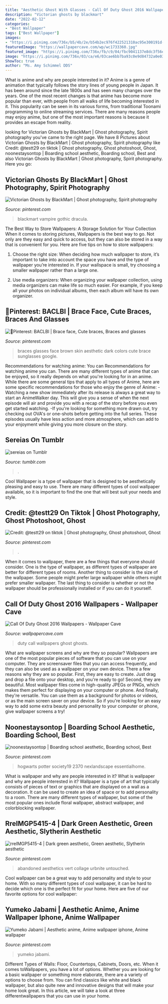 ```yaml
---
title: "Aesthetic Ghost With Glasses - Call Of Duty Ghost 2016 Wallpapers"
description: "Victorian ghosts by blackmart"
date: "2022-02-12"
categories:
- "Best Wallpaper"
tags: ["Best Wallpaper"]
images:
- "https://i.pinimg.com/736x/b5/4b/2e/b54b2ec976f422521310ac95e300191d--artis-ghosts.jpg"
featuredImage: "https://wallpapercave.com/wp/wc1733360.jpg"
featured_image: "https://i.pinimg.com/736x/fb/c9/04/fbc9041137e8dc3f56e0dd3c49b367c3--cape-cod-collegiate-hogwarts.jpg"
image: "https://i.pinimg.com/736x/03/ca/e6/03cae6bb7ba93c0e9d84732a0e036ce6.jpg"
ShowToc: true
author: "Ms. Amy Schimmel DDS"
---
```



What is anime and why are people interested in it?
Anime is a genre of animation that typically follows the story lines of young people in Japan. It has been around since the late 1800s and has seen many changes over the years. One of the most recent changes is that anime has become more popular than ever, with people from all walks of life becoming interested in it. This popularity can be seen in its various forms, from traditional Toonami programming to online streaming services. There are many reasons people may enjoy anime, but one of the most important reasons is because it provides an escape from reality.

	

		
looking for Victorian Ghosts by BlackMart | Ghost photography, Spirit photography you've came to the right page. We have 8 Pictures about Victorian Ghosts by BlackMart | Ghost photography, Spirit photography like Credit: @testt29 on tiktok | Ghost photography, Ghost photoshoot, Ghost, noonestaysontop | Boarding school aesthetic, Boarding school, Best and also Victorian Ghosts by BlackMart | Ghost photography, Spirit photography. Here you go:
		
    
## Victorian Ghosts By BlackMart | Ghost Photography, Spirit Photography

<img loading=lazy src="https://i.pinimg.com/736x/b5/4b/2e/b54b2ec976f422521310ac95e300191d--artis-ghosts.jpg" onerror="this.onerror=null;this.src='https://tse2.mm.bing.net/th?id=OIP.aLFNQk0wiBC3nspCDa9bswHaLH&amp;pid=15.1';" alt="Victorian Ghosts by BlackMart | Ghost photography, Spirit photography">

_Source: pinterest.com_

>blackmart vampire gothic dracula. 

	

The Best Way to Store Wallpapers: A Storage Solution for Your Collection
When it comes to storing pictures, Wallpapers is the best way to go. Not only are they easy and quick to access, but they can also be stored in a way that is convenient for you. Here are five tips on how to store wallpapers:
1) Choose the right size: When deciding how much wallpaper to store, it’s important to take into account the space you have and the type of wallpaper you’re interested in. If your wallspace is small, try choosing a smaller wallpaper rather than a large one.

2) Use media organizers: When organizing your wallpaper collection, using media organizers can make life so much easier. For example, if you keep all your photos on individual albums, then each album will have its own organizer.

    
## 📍Pinterest: BACLBl | Brace Face, Cute Braces, Braces And Glasses

<img loading=lazy src="https://i.pinimg.com/736x/67/2e/fe/672efefe88e1789efd4b891e0ab89c69.jpg" onerror="this.onerror=null;this.src='https://tse4.mm.bing.net/th?id=OIP.K9GJKndGOGvbbVcWUDrVAAHaJD&amp;pid=15.1';" alt="📍Pinterest: BACLBl | Brace face, Cute braces, Braces and glasses">

_Source: pinterest.com_

>braces glasses face brown skin aesthetic dark colors cute brace sunglasses google. 

	

Recommendations for watching anime: You can
Recommendations for watching anime you can. There are many different types of anime that can be enjoyed, so it really depends on what you're looking for in an anime. While there are some general tips that apply to all types of Anime, here are some specific recommendations for those who enjoy the genre of Anime: 
-Watching a new show immediately after its release is always a great way to start an AnimeWalker day. This will give you a sense of when the next episode will air and provide you with a recap of the story before you even get started watching. 
-If you're looking for something more drawn out, try checking out OVA's or one-shots before getting into the full series. These episodes usually have less action and more atmosphere, which can add to your enjoyment while giving you more closure on the story.

    
## Sereias On Tumblr

<img loading=lazy src="https://78.media.tumblr.com/a0692e633fe7bac02400fc8d991bb4a3/tumblr_mrhzhbyMof1rhqs9co1_500.jpg" onerror="this.onerror=null;this.src='https://tse2.mm.bing.net/th?id=OIP.j5gW09VycoiEFK8_ZY48kgHaLH&amp;pid=15.1';" alt="sereias on Tumblr">

_Source: tumblr.com_

>. 

	

Cool Wallpaper is a type of wallpaper that is designed to be aesthetically pleasing and easy to use. There are many different types of cool wallpaper available, so it is important to find the one that will best suit your needs and style.

    
## Credit: @testt29 On Tiktok | Ghost Photography, Ghost Photoshoot, Ghost

<img loading=lazy src="https://i.pinimg.com/736x/03/ca/e6/03cae6bb7ba93c0e9d84732a0e036ce6.jpg" onerror="this.onerror=null;this.src='https://tse4.mm.bing.net/th?id=OIP.sua8jRPhbcXPh160F2AK0QHaMG&amp;pid=15.1';" alt="Credit: @testt29 on tiktok | Ghost photography, Ghost photoshoot, Ghost">

_Source: pinterest.com_

>. 

	

When it comes to wallpaper, there are a few things that everyone should consider. One is the type of wallpaper, as different types of wallpaper are better for different types of rooms. Another thing to consider is the size of the wallpaper. Some people might prefer large wallpaper while others might prefer smaller wallpaper. The last thing to consider is whether or not the wallpaper should be professionally installed or if you can do it yourself.

    
## Call Of Duty Ghost 2016 Wallpapers - Wallpaper Cave

<img loading=lazy src="https://wallpapercave.com/wp/wc1733360.jpg" onerror="this.onerror=null;this.src='https://tse4.mm.bing.net/th?id=OIP.ZdSRhC3g3j5l8Q3uC5Go2QHaEK&amp;pid=15.1';" alt="Call Of Duty Ghost 2016 Wallpapers - Wallpaper Cave">

_Source: wallpapercave.com_

>duty call wallpapers ghost ghosts. 

	

What are wallpaper screens and why are they so popular?
Wallpapers are one of the most popular pieces of software that you can use on your computer. They are screensaver files that you can access frequently, and they can also be used as a wallpaper on your own device. There a few reasons why they are so popular. First, they are easy to create. Just drag and drop a file onto your desktop, and you're ready to go! Second, they are beautiful. Most wallpaper files come in high-quality JPEGs or PNGs, which makes them perfect for displaying on your computer or phone. And finally, they're versatile. You can use them as a background for photos or videos, or as the main screen saver on your device. So if you're looking for an easy way to add some extra beauty and personality to your computer or phone, give wallpaper screens a try!

    
## Noonestaysontop | Boarding School Aesthetic, Boarding School, Best

<img loading=lazy src="https://i.pinimg.com/736x/fb/c9/04/fbc9041137e8dc3f56e0dd3c49b367c3--cape-cod-collegiate-hogwarts.jpg" onerror="this.onerror=null;this.src='https://tse2.mm.bing.net/th?id=OIP.xTkh38pIfQbIg3rSfD4DLQHaJ4&amp;pid=15.1';" alt="noonestaysontop | Boarding school aesthetic, Boarding school, Best">

_Source: pinterest.com_

>hogwarts potter society19 2370 nexlandscape essentialhome. 

	

What is wallpaper and why are people interested in it?
What is wallpaper and why are people interested in it?
Wallpaper is a type of art that typically consists of pieces of text or graphics that are displayed on a wall as a decoration. It can be used to create an idea of space or to add personality to a room. There are many different types of wallpaper, but some of the most popular ones include floral wallpaper, abstract wallpaper, and colorblocking wallpaper.

    
## RreIMGP5415-4 | Dark Green Aesthetic, Green Aesthetic, Slytherin Aesthetic

<img loading=lazy src="https://i.pinimg.com/736x/3c/c6/b0/3cc6b07c6916a4e00e22d6fb608b5d4c.jpg" onerror="this.onerror=null;this.src='https://tse1.mm.bing.net/th?id=OIP.JZtDcRXrdZrPKScKi7WNSgHaLE&amp;pid=15.1';" alt="rreIMGP5415-4 | Dark green aesthetic, Green aesthetic, Slytherin aesthetic">

_Source: pinterest.com_

>abandoned aesthetics vert collage urbnite untouched. 

	

Cool wallpaper can be a great way to add personality and style to your home. With so many different types of cool wallpaper, it can be hard to decide which one is the perfect fit for your home. Here are five of our favorite options for cool wallpaper: 

    
## Yumeko Jabami | Aesthetic Anime, Anime Wallpaper Iphone, Anime Wallpaper

<img loading=lazy src="https://i.pinimg.com/736x/71/40/22/71402211a765249cbe3eba01cb84814e.jpg" onerror="this.onerror=null;this.src='https://tse4.mm.bing.net/th?id=OIP.QfiS2lHDhiUMhuTXQFCbygHaPe&amp;pid=15.1';" alt="Yumeko Jabami | Aesthetic anime, Anime wallpaper iphone, Anime wallpaper">

_Source: pinterest.com_

>yumeko jabami. 

	

Different Types of Walls: Floor, Countertops, Cabinets, Doors, etc.
When it comes toWallpapers, you have a lot of options. Whether you are looking for a basic wallpaper or something more elaborate, there are a variety of options to choose from. You can find classics like white and black wallpaper, but also quite new and innovative designs that will make your home look great. In this article, we will take a look at three differentwallpapers that you can use in your home.

